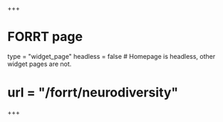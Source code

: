 +++
# FORRT page
type = "widget_page"
headless = false  # Homepage is headless, other widget pages are not.
# url = "/forrt/neurodiversity"
+++

